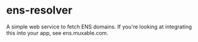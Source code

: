 # ens-resolver

A simple web service to fetch ENS domains. If you're looking at integrating this into your app, see ens.muxable.com.
